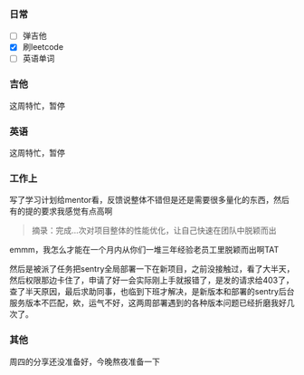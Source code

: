 ### 日常
- [ ] 弹吉他
- [x] 刷leetcode
- [ ] 英语单词
### 吉他
这周特忙，暂停
### 英语
这周特忙，暂停
### 工作上
写了学习计划给mentor看，反馈说整体不错但是还是需要很多量化的东西，然后有的提的要求我感觉有点高啊  

> 摘录：完成...次对项目整体的性能优化，让自己快速在团队中脱颖而出 

emmm，我怎么才能在一个月内从你们一堆三年经验老员工里脱颖而出啊TAT

然后是被派了任务把sentry全局部署一下在新项目，之前没接触过，看了大半天，然后权限那边卡住了，申请了好一会实际刚上手就报错了，是发的请求给403了，查了半天原因，最后求助同事，也临到下班才解决，是新版本和部署的sentry后台服务版本不匹配，欸，运气不好，这两周部署遇到的各种版本问题已经折磨我好几次了。
### 其他
周四的分享还没准备好，今晚熬夜准备一下
